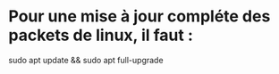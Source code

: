 # Pour une mise à jour compléte des packets de linux, il faut :
  sudo apt update && sudo apt full-upgrade 
